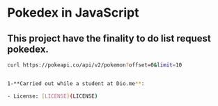# Pokedex in JavaScript

## This project have the finality to do list request pokedex. 
```bash
curl https://pokeapi.co/api/v2/pokemon?offset=0&limit=10


1-**Carried out while a student at Dio.me**:

- License: [LICENSE](LICENSE)
